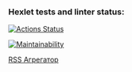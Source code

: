 ### Hexlet tests and linter status:
[![Actions Status](https://github.com/Mediolan/frontend-project-lvl3/workflows/hexlet-check/badge.svg)](https://github.com/Mediolan/frontend-project-lvl3/actions)

[![Maintainability](https://api.codeclimate.com/v1/badges/e98b077246bbebddd9e4/maintainability)](https://codeclimate.com/github/Mediolan/frontend-project-lvl3/maintainability)

[RSS Агрегатор](https://frontend-project-lvl3-topaz-chi.vercel.app/)